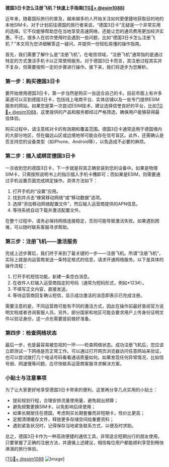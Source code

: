 **德国3日卡怎么注册飞机？快速上手指南[[TG💪+ @esim1088](https://t.me/s/esim1088)]**

近年来，随着国际旅行的普及，越来越多的人开始关注如何更便捷地获取目的地的本地SIM卡。对于计划前往德国的旅行者来说，“德国3日卡”无疑是一个非常实用的选择。它不仅能够帮助您在当地享受高速网络，还能让您的通讯费用更加经济实惠。不过，很多人在初次使用时会遇到一些问题，比如“德国3日卡怎么注册飞机？”本文将为您详细解答这一疑问，并提供一份轻松易懂的操作指南。

首先，我们需要了解什么是“注册飞机”。在电信领域，“注册飞机”通常指的是通过特定的方式激活手机卡以正常使用服务。对于德国3日卡而言，其注册过程其实并不复杂，但需要按照一定的步骤进行操作。接下来，我们将逐步为您解析。

### **第一步：购买德国3日卡**
要开始使用德国3日卡，第一步当然是购买一张适合自己的卡。目前市面上有许多渠道可以买到德国3日卡，包括线上电商平台、实体店铺以及一些专门提供ESIM服务的网站。如果您是第一次尝试ESIM技术，建议选择信誉良好的平台，比如[TG💪+ @esim1088](https://t.me/s/esim1088)，这里提供的产品和服务都经过严格筛选，确保用户能够获得最佳体验。

购买过程中，请注意核对卡的有效期和覆盖范围。德国3日卡通常适用于德国境内的大部分地区，但在偏远山区或边境地带可能会存在信号盲区。此外，还需确认是否支持您的设备类型（如iPhone、Android等），以免造成不必要的麻烦。

### **第二步：插入或绑定德国3日卡**
一旦收到您的德国3日卡，下一步就是将其正确安装到您的设备中。如果是物理SIM卡，只需按照说明书上的指示插入手机卡槽即可；而如果是ESIM，则需要通过手机设置页面完成绑定操作。具体方法如下：

1. 打开手机的“设置”应用。
2. 找到并点击“蜂窝移动网络”或“移动数据”选项。
3. 选择“添加移动网络配置文件”，然后输入运营商提供的APN信息。
4. 等待系统自动下载并激活配置文件。

在整个过程中，请务必保持网络连接稳定，否则可能导致激活失败。如果遇到困难，可以随时联系客服寻求帮助。

### **第三步：注册飞机——激活服务**
完成上述步骤后，我们终于来到了最关键的一步——注册飞机。所谓“注册飞机”，实际上就是向运营商发送一条特定格式的信息，请求开通网络服务。以下是具体的操作流程：

1. 打开手机短信功能，新建一条空白消息。
2. 在收件人栏输入运营商指定的号码（通常为短码形式，例如*123#）。
3. 不填写正文内容，直接发送。
4. 等待运营商回复确认短信，显示成功激活的消息即表示已完成注册。

需要注意的是，不同运营商可能有不同的激活方式，因此在操作前最好查阅官方说明文档或者咨询客服人员。另外，部分国家和地区可能会要求用户上传身份证明文件以验证身份，这一点也需要提前做好准备。

### **第四步：检查网络状态**
最后一步，也是最容易被忽视的一环——检查网络状态。成功注册飞机后，您应该立即测试一下网络是否正常工作。可以通过打开网页浏览器访问任意网站来验证，也可以尝试拨打几个电话号码看看通话质量如何。如果发现任何异常情况，比如信号弱、网速慢等问题，应尽快联系运营商客服寻求解决方案。

### **小贴士与注意事项**
为了让大家更好地享受德国3日卡带来的便利，这里再分享几点实用的小贴士：
- 提前规划行程，合理安排流量使用量，避免超出预算；
- 避免频繁更换SIM卡，以免影响后续使用；
- 如果长期居住在德国，考虑购买长期套餐而非短期卡，性价比更高；
- 定期清理缓存文件，释放更多存储空间给重要资料；
- 遇到紧急状况时，记得保存当地紧急联系方式，以便及时求助。

总之，德国3日卡作为一种高效便捷的通信工具，非常适合短期出行的朋友使用。只要掌握了正确的注册方法，并遵循上述建议，相信每位用户都能顺利享受到畅快淋漓的旅行体验。

[[TG💪+ @esim1088](https://t.me/s/esim1088) ![Image](https://i.postimg.cc/4NQfJmqS/Snipaste-2025-05-13-00-14-12.png)]